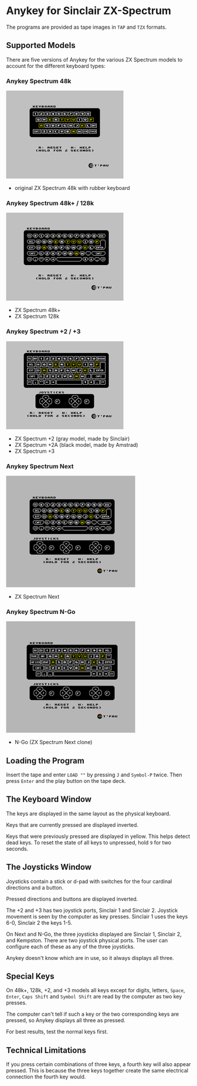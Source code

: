 # Anykey for Sinclair ZX-Spectrum

The programs are provided as tape images in `TAP` and `TZX` formats.

## Supported Models

There are five versions of Anykey for the various ZX Spectrum models to account for the different keyboard types:

### Anykey Spectrum 48k
![](images/Anykey-Spectrum-48k.png)
  - original ZX Spectrum 48k with rubber keyboard

### Anykey Spectrum 48k+ / 128k

![](images/Anykey-Spectrum-48k+-128k.png)
- ZX Spectrum 48k+
- ZX Spectrum 128k

### Anykey Spectrum +2 / +3
![](images/Anykey-Spectrum-+2-+3.png)

- ZX Spectrum +2 (gray model, made by Sinclair)
- ZX Spectrum +2A (black model, made by Amstrad)
- ZX Spectrum +3

### Anykey Spectrum Next
![](images/Anykey-Spectrum-Next.png)

- ZX Spectrum Next

### Anykey Spectrum N-Go

![](images/Anykey-Spectrum-N-Go.png)
- N-Go (ZX Spectrum Next clone)


## Loading the Program

Insert the tape and enter `LOAD ""` by pressing `J` and `Symbol-P` twice. Then press `Enter` and the play button on the tape deck.


## The Keyboard Window

The keys are displayed in the same layout as the physical keyboard.

Keys that are currently pressed are displayed inverted.

Keys that were previously pressed are displayed in yellow. This helps detect dead keys. To reset the state of all keys to unpressed, hold `9` for two seconds.


## The Joysticks Window

Joysticks contain a stick or d-pad with switches for the four cardinal directions and a button.

Pressed directions and buttons are displayed inverted.

The +2 and +3 has two joystick ports, Sinclair 1 and Sinclair 2. Joystick movement is seen by the computer as key presses. Sinclair 1 uses the keys 6-0, Sinclair 2 the keys 1-5.

On Next and N-Go, the three joysticks displayed are Sinclair 1, Sinclair 2, and Kempston. There are two joystick physical ports. The user can configure each of these as any of the three joysticks.

Anykey doesn't know which are in use, so it always displays all three.

## Special Keys

On 48k+, 128k, +2, and +3 models all keys except for digits, letters, `Space`, `Enter`, `Caps Shift` and `Symbol Shift` are read by the computer as two key presses.

The computer can't tell if such a key or the two corresponding keys are pressed, so Anykey displays all three as pressed.

For best results, test the normal keys first.


## Technical Limitations

If you press certain combinations of three keys, a fourth key will also appear pressed. This is because the three keys together create the same electrical connection the fourth key would.
